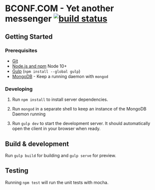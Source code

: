 
# BCONF.COM - Yet another messenger [![build status](https://travis-ci.org/mikhail-angelov/bconf.svg?branch=master)](https://travis-ci.org/mikhail-angelov/bconf)

## Getting Started

### Prerequisites

- [Git](https://git-scm.com/)
- [Node.js and npm](nodejs.org) Node 10+
- [Gulp](http://gulpjs.com/) (`npm install --global gulp`)
- [MongoDB](https://www.mongodb.org/) - Keep a running daemon with `mongod`

### Developing

1. Run `npm install` to install server dependencies.

2. Run `mongod` in a separate shell to keep an instance of the MongoDB Daemon running

3. Run `gulp dev` to start the development server. It should automatically open the client in your browser when ready.

## Build & development

Run `gulp build` for building and `gulp serve` for preview.

## Testing

Running `npm test` will run the unit tests with mocha.
